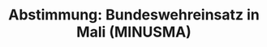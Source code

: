 ---
abstimmung:
  abstimmung: 1
  bundestagssitzung: 29
  legislaturperiode: 19
categories:
- Todo
data:
- title: Abstimmungsergebnis 20180426_1-data.pdf
  url: /res/2021-btw/abstimmungsergebnisse/20180426_1-data.pdf
- title: Abstimmungsergebnis 20180426_1_xls-data.xls
  url: /res/2021-btw/abstimmungsergebnisse/20180426_1_xls-data.xls
- title: Abstimmungsergebnis 20180426_1_xls-datacsv
  url: /res/2021-btw/abstimmungsergebnisse/csv/20180426_1_xls-datacsv
ergebnis:
  afd:
    enthaltung: 0
    gesamt: 92
    ja: 0
    nein: 85
    nichtabgegeben: 7
    ungueltig: 0
  bü90/gr:
    enthaltung: 3
    gesamt: 67
    ja: 59
    nein: 3
    nichtabgegeben: 2
    ungueltig: 0
  cdu/csu:
    enthaltung: 0
    gesamt: 246
    ja: 228
    nein: 0
    nichtabgegeben: 18
    ungueltig: 0
  die linke.:
    enthaltung: 0
    gesamt: 69
    ja: 0
    nein: 63
    nichtabgegeben: 6
    ungueltig: 0
  fdp:
    enthaltung: 0
    gesamt: 80
    ja: 76
    nein: 0
    nichtabgegeben: 4
    ungueltig: 0
  file: 20180426_1_xls-data.xls
  fraktionslos:
    enthaltung: 0
    gesamt: 2
    ja: 0
    nein: 2
    nichtabgegeben: 0
    ungueltig: 0
  spd:
    enthaltung: 1
    gesamt: 153
    ja: 133
    nein: 3
    nichtabgegeben: 16
    ungueltig: 0
layout: abstimmung
links:
- title: Link zu bundestag.de
  url: https://www.bundestag.de/parlament/plenum/abstimmung/abstimmung?id=510
preview: 'Deutscher Bundestag


  29. Sitzung des Deutschen Bundestages

  am Donnerstag, 26. April 2018


  Endgültiges Ergebnis der Namentlichen Abstimmung Nr. 1


  Beschlussempfehlung des Auswärtigen Ausschusses (3. Ausschuss) zu dem Antrag der

  Bundesregierung

  Fortsetzung der Beteiligung bewaffneter deutscher Streitkräfte an der Multidimensionalen

  Integrierten Stabilisierungsmission der Vereinten Nationen in Mali (MINUSMA) auf

  Grundlage der Resolution 2100 (2013), 2164 (2014), 2227 (2015), 2295 (2016) und
  2364

  (2017) vom 25. April 2013, 25. Juni 2014, 29. Juni 2015, 29. Juni 2016, 29. Juni
  2017,

  ergänzt durch Resolution 2391 (2017) des Sicherheitsrates der Vereinten Nationen
  vom 8.

  Dezember 2017

  Drs. 19/1098 und 19/1742'
tags:
- Todo
title: 'Abstimmung: Bundeswehreinsatz in Mali (MINUSMA)'
---